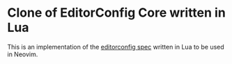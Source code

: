 # Clone of EditorConfig Core written in Lua

This is an implementation of the [editorconfig spec](https://editorconfig-specification.readthedocs.io/en/latest/)
written in Lua to be used in Neovim.
